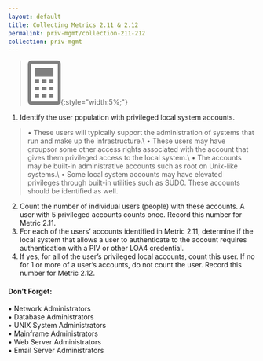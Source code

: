 ```yaml
---
layout: default
title: Collecting Metrics 2.11 & 2.12
permalink: priv-mgmt/collection-211-212
collection: priv-mgmt
---
```

>![Calculator logo](../img/calc.png){:style="width:5%;"}

1. Identify the user population with privileged local system accounts.
> •  These users will typically support the administration of systems that run and make up the infrastructure.\\
•  These users may have groupsor some other access rights associated with the account that gives them privileged access to the local system.\\
•  The accounts may be built-in administrative accounts such as root on Unix-like systems.\\
•  Some local system accounts may have elevated privileges through built-in utilities such as SUDO. These accounts should be identified as well.
2. Count the number of individual users (people) with these accounts. A user with 5 privileged accounts counts once. Record this number for Metric 2.11.
3. For each of the users’ accounts identified in Metric 2.11, determine if the local system that allows a user to authenticate to the account requires authentication with a PIV or other LOA4 credential.
4. If yes, for all of the user’s privileged local accounts, count this user. If no for 1 or more of a user’s accounts, do not count the user. Record this number for Metric 2.12.

<div class="usa-alert usa-alert-info">
  <div class="usa-alert-body">
    <p class="usa-alert-text"><H4>Don't Forget:</H4>
    •  Network Administrators 
    <br>•  Database Administrators
    <br>•  UNIX System Administrators
    <br>•  Mainframe Administrators
    <br>•  Web Server Administrators
    <br>•  Email Server Administrators
    </p>
</div>
</div>
